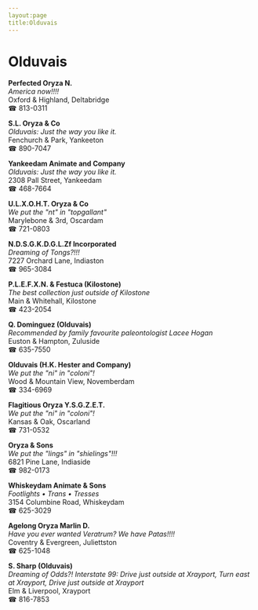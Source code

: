```yaml
---
layout:page
title:Olduvais
---
```

# Olduvais

**Perfected Oryza N.**  
_America now!!!!_  
Oxford & Highland, Deltabridge  
☎ 813-0311



**S.L. Oryza & Co**  
_Olduvais: Just the way you like it._  
Fenchurch & Park, Yankeeton  
☎ 890-7047



**Yankeedam Animate and Company**  
_Olduvais: Just the way you like it._  
2308 Pall Street, Yankeedam  
☎ 468-7664



**U.L.X.O.H.T. Oryza & Co**  
_We put the "nt" in "topgallant"_  
Marylebone & 3rd, Oscardam  
☎ 721-0803



**N.D.S.G.K.D.G.L.Zf Incorporated**  
_Dreaming of Tongs?!!!_  
7227 Orchard Lane, Indiaston  
☎ 965-3084



**P.L.E.F.X.N. & Festuca (Kilostone)**  
_The best collection just outside of Kilostone_  
Main & Whitehall, Kilostone  
☎ 423-2054



**Q. Dominguez (Olduvais)**  
_Recommended by family favourite paleontologist Lacee Hogan_  
Euston & Hampton, Zuluside  
☎ 635-7550



**Olduvais (H.K. Hester and Company)**  
_We put the "ni" in "coloni"!_  
Wood & Mountain View, Novemberdam  
☎ 334-6969



**Flagitious Oryza Y.S.G.Z.E.T.**  
_We put the "ni" in "coloni"!_  
Kansas & Oak, Oscarland  
☎ 731-0532



**Oryza & Sons**  
_We put the "lings" in "shielings"!!!_  
6821 Pine Lane, Indiaside  
☎ 982-0173



**Whiskeydam Animate & Sons**  
_Footlights • Trans • Tresses_  
3154 Columbine Road, Whiskeydam  
☎ 625-3029



**Agelong Oryza Marlin D.**  
_Have you ever wanted Veratrum? We have Patas!!!!_  
Coventry & Evergreen, Juliettston  
☎ 625-1048



**S. Sharp (Olduvais)**  
_Dreaming of Odds?! 
Interstate 99: Drive just outside at Xrayport, Turn east at Xrayport, Drive just outside at Xrayport_  
Elm & Liverpool, Xrayport  
☎ 816-7853



